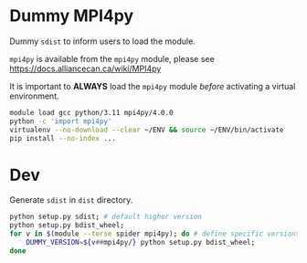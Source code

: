 # Dummy MPI4py

Dummy `sdist` to inform users to load the module.

`mpi4py` is available from the `mpi4py` module, please see https://docs.alliancecan.ca/wiki/MPI4py

It is important to **ALWAYS** load the `mpi4py` module *before* activating a virtual environment.

```bash
module load gcc python/3.11 mpi4py/4.0.0
python -c 'import mpi4py'
virtualenv --no-download --clear ~/ENV && source ~/ENV/bin/activate
pip install --no-index ...
```

# Dev
Generate `sdist` in `dist` directory.
```bash
python setup.py sdist; # default higher version
python setup.py bdist_wheel;
for v in $(module --terse spider mpi4py); do # define specific versions
	DUMMY_VERSION=${v##mpi4py/} python setup.py bdist_wheel; 
done
```
